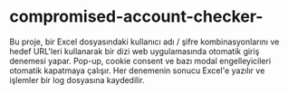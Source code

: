 # compromised-account-checker-
Bu proje, bir Excel dosyasındaki kullanıcı adı / şifre kombinasyonlarını ve hedef URL'leri kullanarak bir dizi web uygulamasında otomatik giriş denemesi yapar. Pop-up, cookie consent ve bazı modal engelleyicileri otomatik kapatmaya çalışır. Her denemenin sonucu Excel'e yazılır ve işlemler bir log dosyasına kaydedilir.
